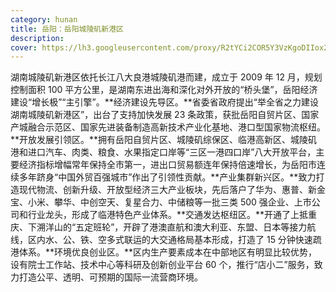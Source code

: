 ```yaml
---
category: hunan
title: 岳阳：岳阳城陵矶新港区
description:
cover: https://lh3.googleusercontent.com/proxy/R2tYCi2COR5Y3VzKgoDIIox2vtUKqHLNqbybCEz4cxvcK3xiX0Q__SktUPa4tg_cVU07AxwuBnqq_6a_DEwzLshpy497PglKq98c9eKyXAzy94b-7HdmYuQ
---
```


湖南城陵矶新港区依托长江八大良港城陵矶港而建，成立于 2009 年 12 月，规划控制面积 100 平方公里，是湖南东进出海和深化对外开放的“桥头堡”，岳阳经济建设“增长极”“主引擎”。**经济建设先导区。**省委省政府提出“举全省之力建设湖南城陵矶新港区”，出台了支持加快发展 23 条政策，获批岳阳自贸片区、国家产城融合示范区、国家先进装备制造高新技术产业化基地、港口型国家物流枢纽。**开放发展引领区。**拥有岳阳自贸片区、城陵矶综保区、临港高新区、城陵矶港和进口汽车、肉类、粮食、水果指定口岸等“三区一港四口岸”八大开放平台，主要经济指标增幅常年保持全市第一，进出口贸易额连年保持倍速增长，为岳阳市连续多年跻身“中国外贸百强城市”作出了引领性贡献。**产业集群新兴区。**致力打造现代物流、创新升级、开放型经济三大产业板块，先后落户了华为、惠普、新金宝、小米、攀华、中创空天、复星合力、中储粮等一批三类 500 强企业、上市公司和行业龙头，形成了临港特色产业体系。**交通发达枢纽区。**开通了上抵重庆、下溯洋山的“五定班轮”，开辟了港澳直航和澳大利亚、东盟、日本等接力航线，区内水、公、铁、空多式联运的大交通格局基本形成，打造了 15 分钟快速疏港体系。**环境优良创业区。**区内生产要素成本在中部地区有明显比较优势，设有院士工作站、技术中心等科研及创新创业平台 60 个，推行“店小二”服务，致力打造公平、透明、可预期的国际一流营商环境。
